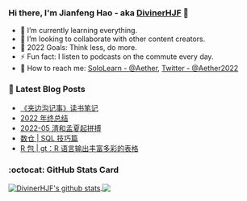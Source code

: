 ### Hi there, I'm Jianfeng Hao - aka [DivinerHJF](https://aetherhjf.netlify.app/) 👋

- 🌱 I’m currently learning everything.
- 👯 I’m looking to collaborate with other content creators.
- 🥅 2022 Goals: Think less, do more.
- ⚡ Fun fact: I listen to podcasts on the commute every day.
- 💌 How to reach me: [SoloLearn - @Aether](https://www.sololearn.com/Profile/17928857), [Twitter - @Aether2022](https://twitter.com/Aether2022)

### 📕 Latest Blog Posts
<!-- BLOG-POST-LIST:START -->
- [《夹边沟记事》读书笔记](https://aetherhjf.com/2022/10/%E5%A4%B9%E8%BE%B9%E6%B2%9F%E7%BA%AA%E4%BA%8B/)
- [2022 年终总结](https://aetherhjf.com/2022/09/2022-annual/)
- [2022-05 清和孟夏起拼搏](https://aetherhjf.com/2022/05/2022-05/)
- [数仓 | SQL 技巧篇](https://aetherhjf.com/2022/04/sql-tips/)
- [R 包 | gt：R 语言输出丰富多彩的表格](https://aetherhjf.com/2022/04/r-gt/)
<!-- BLOG-POST-LIST:END -->

### :octocat: GitHub Stats Card
<!-- github-readme-stats start https://github.com/anuraghazra/github-readme-stats -->
<a href="https://github.com/DivinerHJF?tab=repositories">
  <!-- Change the `github-readme-stats.anuraghazra1.vercel.app` to `github-readme-stats.vercel.app`  -->
  <img align="center" src="https://github-readme-stats.anuraghazra1.vercel.app/api?username=DivinerHJF&show_icons=true&hide=contribs" alt="DivinerHJF's github stats" />
</a>
<a href="https://github.com/DivinerHJF?tab=repositories">
  <img align="center" src="https://github-readme-stats.anuraghazra1.vercel.app/api/top-langs/?username=DivinerHJF&layout=compact" />
</a>
<!-- github-readme-stats end -->
